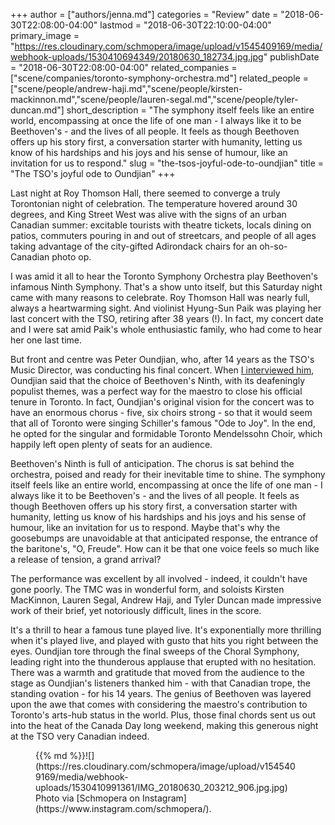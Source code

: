 +++
author = ["authors/jenna.md"]
categories = "Review"
date = "2018-06-30T22:08:00-04:00"
lastmod = "2018-06-30T22:10:00-04:00"
primary_image = "https://res.cloudinary.com/schmopera/image/upload/v1545409169/media/webhook-uploads/1530410694349/20180630_182734.jpg.jpg"
publishDate = "2018-06-30T22:08:00-04:00"
related_companies = ["scene/companies/toronto-symphony-orchestra.md"]
related_people = ["scene/people/andrew-haji.md","scene/people/kirsten-mackinnon.md","scene/people/lauren-segal.md","scene/people/tyler-duncan.md"]
short_description = "The symphony itself feels like an entire world, encompassing at once the life of one man - I always like it to be Beethoven&#039;s - and the lives of all people. It feels as though Beethoven offers up his story first, a conversation starter with humanity, letting us know of his hardships and his joys and his sense of humour, like an invitation for us to respond."
slug = "the-tsos-joyful-ode-to-oundjian"
title = "The TSO&#039;s joyful ode to Oundjian"
+++

Last night at Roy Thomson Hall, there seemed to converge a truly Torontonian night of celebration. The temperature hovered around 30 degrees, and King Street West was alive with the signs of an urban Canadian summer: excitable tourists with theatre tickets, locals dining on patios, commuters pouring in and out of streetcars, and people of all ages taking advantage of the city-gifted Adirondack chairs for an oh-so-Canadian photo op.

I was amid it all to hear the Toronto Symphony Orchestra play Beethoven's infamous Ninth Symphony. That's a show unto itself, but this Saturday night came with many reasons to celebrate. Roy Thomson Hall was nearly full, always a heartwarming sight. And violinist Hyung-Sun Paik was playing her last concert with the TSO, retiring after 38 years (!). In fact, my concert date and I were sat amid Paik's whole enthusiastic family, who had come to hear her one last time.

But front and centre was Peter Oundjian, who, after 14 years as the TSO's Music Director, was conducting his final concert. When [I interviewed him](https://www.theglobeandmail.com/arts/theatre-and-performance/article-outgoing-tso-conductor-peter-oundjian-prepares-an-ode-to-community/), Oundjian said that the choice of Beethoven's Ninth, with its deafeningly populist themes, was a perfect way for the maestro to close his official tenure in Toronto. In fact, Oundjian's original vision for the concert was to have an enormous chorus - five, six choirs strong - so that it would seem that all of Toronto were singing Schiller's famous "Ode to Joy". In the end, he opted for the singular and formidable Toronto Mendelssohn Choir, which happily left open plenty of seats for an audience.

Beethoven's Ninth is full of anticipation. The chorus is sat behind the orchestra, poised and ready for their inevitable time to shine. The symphony itself feels like an entire world, encompassing at once the life of one man - I always like it to be Beethoven's - and the lives of all people. It feels as though Beethoven offers up his story first, a conversation starter with humanity, letting us know of his hardships and his joys and his sense of humour, like an invitation for us to respond. Maybe that's why the goosebumps are unavoidable at that anticipated response, the entrance of the baritone's, "O, Freude". How can it be that one voice feels so much like a release of tension, a grand arrival?

The performance was excellent by all involved - indeed, it couldn't have gone poorly. The TMC was in wonderful form, and soloists Kirsten MacKinnon, Lauren Segal, Andrew Haji, and Tyler Duncan made impressive work of their brief, yet notoriously difficult, lines in the score.

It's a thrill to hear a famous tune played live. It's exponentially more thrilling when it's played live, and played with gusto that hits you right between the eyes. Oundjian tore through the final sweeps of the Choral Symphony, leading right into the thunderous applause that erupted with no hesitation. There was a warmth and gratitude that moved from the audience to the stage as Oundjian's listeners thanked him - with that Canadian trope, the standing ovation - for his 14 years. The genius of Beethoven was layered upon the awe that comes with considering the maestro's contribution to Toronto's arts-hub status in the world. Plus, those final chords sent us out into the heat of the Canada Day long weekend, making this generous night at the TSO very Canadian indeed.

<figure data-type="image">{{% md %}}![](https://res.cloudinary.com/schmopera/image/upload/v1545409169/media/webhook-uploads/1530410991361/IMG_20180630_203212_906.jpg.jpg)
<figcaption>Photo via [Schmopera on Instagram](https://www.instagram.com/schmopera/).</figcaption>
</figure>
